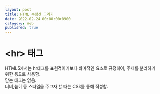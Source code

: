 ```yaml
---
layout: post
title: HTML 수평선 그리기
date: 2022-02-24 00:00:00+0900
category: Web
published: true
---
```

# &lt;hr&gt; 태그
HTML5에서는 hr태그를 표현적이기보다 의미적인 요소로 규정하여, 주제를 분리하기 위한 용도로 사용함.  
닫는 태그는 없음.  
너비,높이 등 스타일을 주고자 할 때는 CSS를 통해 작성함.  
